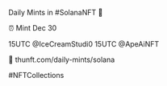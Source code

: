 Daily Mints in #SolanaNFT 🚀

⏰ Mint Dec 30

15UTC @IceCreamStudi0
15UTC @ApeAiNFT

🔗 thunft.com/daily-mints/solana

#NFTCollections